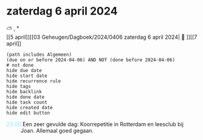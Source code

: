 # zaterdag 6 april 2024

⛅ , °<br>[[5 april]][[03 Geheugen/Dagboek/2024/0406 zaterdag 6 april 2024| 📓 ]][[7 april]]
```tasks
(path includes Algemeen)
(due on or before 2024-04-06) AND NOT (done before 2024-04-06)
# not done
hide due date
hide start date
hide recurrence rule
hide tags
hide backlink
hide done date
hide task count
hide created date
hide edit button
```
<p style="padding-left: 2.7em; text-indent: -2.7em; margin: 0;"><font color=#8be9f3>23:00  </font>  Een zeer gevulde dag: Koorrepetitie in Rotterdam en leesclub bij Joan. Allemaal goed gegaan. </p>   